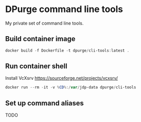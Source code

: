 # DPurge command line tools

My private set of command line tools.

## Build container image

```powershell
docker build -f Dockerfile -t dpurge/cli-tools:latest .
```

## Run container shell

Install VcXsrv
https://sourceforge.net/projects/vcxsrv/

```powershell
docker run --rm -it -v %CD%:/var/jdp-data dpurge/cli-tools
```

## Set up command aliases

TODO
